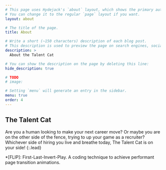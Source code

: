 ```yaml
---
# This page uses Hydejack's `about` layout, which shows the primary author's picture and about text at the top.
# You can change it to the regular `page` layout if you want.
layout: about

# The title of the page.
title: About

# Write a short (~150 characters) description of each blog post.
# This description is used to preview the page on search engines, social media, etc.
description: >
  About the Talent Cat

# You can show the description on the page by deleting this line:
hide_description: true

# TODO
# image:

# Setting `menu` will generate an entry in the sidebar.
menu: true
order: 4
---
```


## The Talent Cat

Are you a human looking to make your next career move? Or maybe you are on the other side of the fence, trying to up your game as a recruiter? Whichever side of hiring you live and breathe today, The Talent Cat is on your side!
{:.lead}


*[FLIP]: First-Last-Invert-Play. A coding technique to achieve performant page transition animations.
